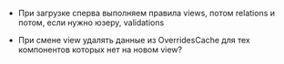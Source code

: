 - При загрузке сперва выполняем правила views, потом relations и потом, если нужно юзеру, validations

- При смене view удалять данные из OverridesCache для тех компонентов которых нет на новом view?

